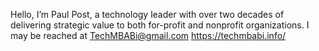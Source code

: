 Hello, I’m Paul Post, a technology leader with over two decades of delivering strategic value to both for-profit and nonprofit organizations.
I may be reached at TechMBABi@gmail.com
https://techmbabi.info/
